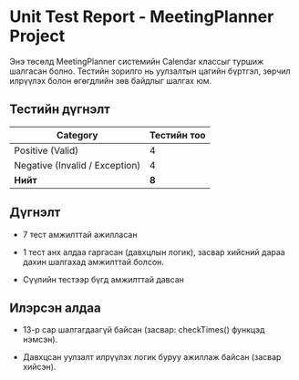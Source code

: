 # Unit Test Report - MeetingPlanner Project

Энэ төсөлд MeetingPlanner системийн Calendar классыг туршиж шалгасан болно.
Тестийн зорилго нь уулзалтын цагийн бүртгэл, зөрчил илрүүлэх болон өгөгдлийн зөв байдлыг шалгах юм.

## Тестийн дүгнэлт
| Category                       | Тестийн тоо |
|--------------------------------|-------------|
| Positive (Valid)               | 4           |
| Negative (Invalid / Exception) | 4           |
| **Нийт**                       | **8**       |

## Дүгнэлт
- 7 тест амжилттай ажилласан 

- 1 тест анх алдаа гаргасан (давхцлын логик), засвар хийсний дараа дахин шалгахад амжилттай болсон.
- Сүүлийн тестээр бүгд амжилттай давсан

## Илэрсэн алдаа

- 13-р сар шалгагдаагүй байсан (засвар: checkTimes() функцэд нэмсэн).

- Давхцсан уулзалт илрүүлэх логик буруу ажиллаж байсан (засвар хийсэн).

